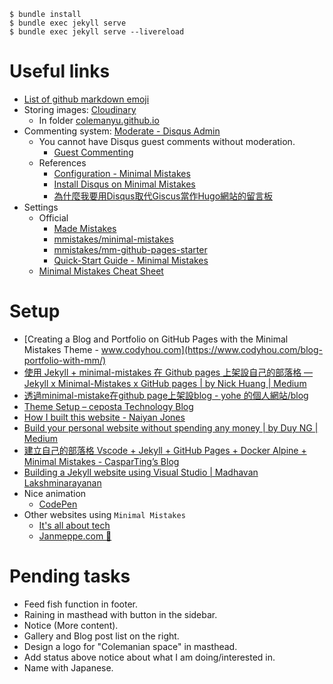 ```
$ bundle install
$ bundle exec jekyll serve
$ bundle exec jekyll serve --livereload
```
# Useful links
- [List of github markdown emoji](https://gist.github.com/rxaviers/7360908)
-  Storing images: [Cloudinary](https://cloudinary.com/)
   -  In folder [colemanyu.github.io](https://console.cloudinary.com/app/c-200f1c416cca0097830f55c1ffed4f/assets/media_library/folders/ccc06db22609749cebfb1fd4fbe850ee2a?view_mode=mosaic)
-  Commenting system: [Moderate - Disqus Admin](https://colemanyu.disqus.com/admin/moderate/pending)
   -  You cannot have Disqus guest comments without moderation.
      -  [Guest Commenting](https://help.disqus.com/en/articles/1717211-guest-commenting)
   -  References
      -  [Configuration - Minimal Mistakes](https://mmistakes.github.io/minimal-mistakes/docs/configuration/#disqus)
      -  [Install Disqus on Minimal Mistakes](https://alamaby.gitlab.io/blog/install-disqus-on-minimal-mistakes/)
      -  [為什麼我要用Disqus取代Giscus當作Hugo網站的留言板](https://ivonblog.com/posts/replace-giscus-with-disqus/)
- Settings
  - Official
    - [Made Mistakes](https://mademistakes.com/)
    - [mmistakes/minimal-mistakes](https://github.com/mmistakes/minimal-mistakes)
    - [mmistakes/mm-github-pages-starter](https://github.com/mmistakes/mm-github-pages-starter)
    - [Quick-Start Guide - Minimal Mistakes](https://mmistakes.github.io/minimal-mistakes/docs/quick-start-guide/)
  - [Minimal Mistakes Cheat Sheet](https://www.fabriziomusacchio.com/blog/2021-08-11-Minimal_Mistakes_Cheat_Sheet/#via-liquid)
# Setup
- [Creating a Blog and Portfolio on GitHub Pages with the Minimal Mistakes Theme - www.codyhou.com](https://www.codyhou.com/blog-portfolio-with-mm/)
- [使用 Jekyll + minimal-mistakes 在 Github pages 上架設自己的部落格 — Jekyll x Minimal-Mistakes x GitHub pages | by Nick Huang | Medium](https://medium.com/@nickhuang9527/%E4%BD%BF%E7%94%A8-jekyll-minimal-mistakes-%E5%9C%A8-github-pages-%E4%B8%8A%E6%9E%B6%E8%A8%AD%E8%87%AA%E5%B7%B1%E7%9A%84%E9%83%A8%E8%90%BD%E6%A0%BC-jekyll-x-minimal-mistakes-x-github-pages-c5699ffabd28)
- [透過minimal-mistake在github page上架設blog - yohe 的個人網站/blog](https://yohe-tw.github.io/tutorial/blog-build-tutorial/)
- [Theme Setup – ceposta Technology Blog](https://blog.christianposta.com/theme-setup/)
- [How I built this website - Naiyan Jones](https://naiyanjones.com/technology/how-i-built-this-website/)
- [Build your personal website without spending any money | by Duy NG | Medium](https://tduyng.medium.com/build-your-personal-website-without-spending-any-money-30e6b2264e08)
- [建立自己的部落格 Vscode + Jekyll + GitHub Pages + Docker Alpine + Minimal Mistakes - CasparTing’s Blog](https://casparting.github.io/blog/%E5%BB%BA%E7%AB%8B%E8%87%AA%E5%B7%B1%E7%9A%84%E9%83%A8%E8%90%BD%E6%A0%BC_Minimal_Mistakes/)
- [Building a Jekyll website using Visual Studio | Madhavan Lakshminarayanan](https://lmadhavan.com/2022/06/26/building-a-jekyll-website-using-visual-studio/)
- Nice animation
  - [CodePen](https://codepen.io/)
- Other websites using `Minimal Mistakes`
  - [It's all about tech](https://renatogolia.com/)
  - [Janmeppe.com 👋](https://www.janmeppe.com/)
# Pending tasks
- Feed fish function in footer.
- Raining in masthead with button in the sidebar.
- Notice (More content).
- Gallery and Blog post list on the right.
- Design a logo for "Colemanian space" in masthead.
- Add status above notice about what I am doing/interested in.
- Name with Japanese.

